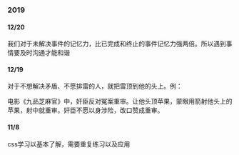 ### 2019

#### 12/20

我们对于未解决事件的记忆力，比已完成和终止的事件记忆力强两倍。所以遇到事情要及时沟通才能和谐

#### 12/19

对于不想解决矛盾、不愿排雷的人，就把雷顶到他的头上。例：

电影《九品芝麻官》中，奸臣反对冤案重审。让他头顶苹果，蒙眼用箭射他头上的苹果，射中就重审。奸臣不愿以身涉险，改口赞成重审。

#### 11/8

css学习以基本了解，需要重复练习以及应用

